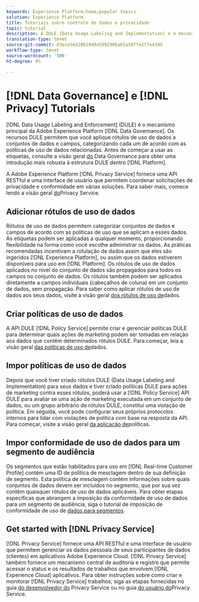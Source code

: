 ```yaml
---
keywords: Experience Platform;home;popular topics
solution: Experience Platform
title: Tutoriais sobre controle de dados e privacidade
topic: tutorial
description: A DULE (Data Usage Labeling and Implementation) é o mecanismo principal do Adobe Experience Platform Data Governance. Os recursos DULE permitem que você aplique rótulos de uso de dados a conjuntos de dados e campos, categorizando cada um de acordo com as políticas de uso de dados relacionadas.
translation-type: tm+mt
source-git-commit: d3ece56d10b1940a5992906a65a50ffe2f7e4346
workflow-type: tm+mt
source-wordcount: '506'
ht-degree: 0%

---
```



# [!DNL Data Governance] e [!DNL Privacy] Tutorials

[!DNL Data Usage Labeling and Enforcement] (DULE) é o mecanismo principal da Adobe Experience Platform [!DNL Data Governance]. Os recursos DULE permitem que você aplique rótulos de uso de dados a conjuntos de dados e campos, categorizando cada um de acordo com as políticas de uso de dados relacionadas. Antes de começar a usar as etiquetas, consulte a visão geral [do](../data-governance/home.md) Data Governance para obter uma introdução mais robusta à estrutura DULE dentro [!DNL Platform].

A Adobe Experience Platform [!DNL Privacy Service] fornece uma API RESTful e uma interface de usuário que permitem coordenar solicitações de privacidade e conformidade em várias soluções. Para saber mais, comece lendo a visão geral [do](../privacy-service/home.md)Privacy Service.

## Adicionar rótulos de uso de dados

Rótulos de uso de dados permitem categorizar conjuntos de dados e campos de acordo com as políticas de uso que se aplicam a esses dados. As etiquetas podem ser aplicadas a qualquer momento, proporcionando flexibilidade na forma como você escolhe administrar os dados. As práticas recomendadas incentivam a rotulação de dados assim que eles são ingeridos [!DNL Experience Platform], ou assim que os dados estiverem disponíveis para uso em [!DNL Platform]. Os rótulos de uso de dados aplicados no nível do conjunto de dados são propagados para todos os campos no conjunto de dados. Os rótulos também podem ser aplicados diretamente a campos individuais (cabeçalhos de coluna) em um conjunto de dados, sem propagação. Para saber como aplicar rótulos de uso de dados aos seus dados, visite a visão geral [dos rótulos de uso de](../data-governance/labels/overview.md)dados.

## Criar políticas de uso de dados

A API DULE [!DNL Policy Service] permite criar e gerenciar políticas DULE para determinar quais ações de marketing podem ser tomadas em relação aos dados que contêm determinados rótulos DULE. Para começar, leia a visão geral [das políticas de uso de](../data-governance/policies/overview.md)dados.

## Impor políticas de uso de dados

Depois que você tiver criado rótulos DULE (Data Usage Labeling and Implementation) para seus dados e tiver criado políticas DULE para ações de marketing contra esses rótulos, poderá usar a [!DNL Policy Service] API DULE para avaliar se uma ação de marketing executada em um conjunto de dados, ou um grupo arbitrário de rótulos DULE, constitui uma violação de política. Em seguida, você pode configurar seus próprios protocolos internos para lidar com violações de política com base na resposta da API. Para começar, visite a visão geral [da aplicação de](../data-governance/enforcement/overview.md)políticas.

## Impor conformidade de uso de dados para um segmento de audiência

Os segmentos que estão habilitados para uso em [!DNL Real-time Customer Profile] contêm uma ID de política de mesclagem dentro de sua definição de segmento. Esta política de mesclagem contém informações sobre quais conjuntos de dados devem ser incluídos no segmento, que por sua vez contêm quaisquer rótulos de uso de dados aplicáveis. Para obter etapas específicas que abrangem a imposição da conformidade de uso de dados para um segmento de audiência, siga o tutorial de imposição de conformidade de uso de [dados para segmentos](../segmentation/tutorials/governance.md).

## Get started with [!DNL Privacy Service]

[!DNL Privacy Service] fornece uma API RESTful e uma interface de usuário que permitem gerenciar os dados pessoais de seus participantes de dados (clientes) em aplicativos Adobe Experience Cloud. [!DNL Privacy Service] também fornece um mecanismo central de auditoria e registro que permite acessar o status e os resultados de trabalhos que envolvem [!DNL Experience Cloud] aplicativos. Para obter instruções sobre como criar e monitorar [!DNL Privacy Service] trabalhos, siga as etapas fornecidas no guia [do desenvolvedor do](../privacy-service/api/getting-started.md) Privacy Service ou no guia [do usuário do](../privacy-service/ui/overview.md)Privacy Service.